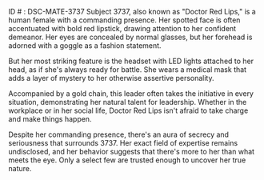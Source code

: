 ID # : DSC-MATE-3737
Subject 3737, also known as "Doctor Red Lips," is a human female with a commanding presence. Her spotted face is often accentuated with bold red lipstick, drawing attention to her confident demeanor. Her eyes are concealed by normal glasses, but her forehead is adorned with a goggle as a fashion statement. 

But her most striking feature is the headset with LED lights attached to her head, as if she's always ready for battle. She wears a medical mask that adds a layer of mystery to her otherwise assertive personality. 

Accompanied by a gold chain, this leader often takes the initiative in every situation, demonstrating her natural talent for leadership. Whether in the workplace or in her social life, Doctor Red Lips isn't afraid to take charge and make things happen. 

Despite her commanding presence, there's an aura of secrecy and seriousness that surrounds 3737. Her exact field of expertise remains undisclosed, and her behavior suggests that there's more to her than what meets the eye. Only a select few are trusted enough to uncover her true nature.